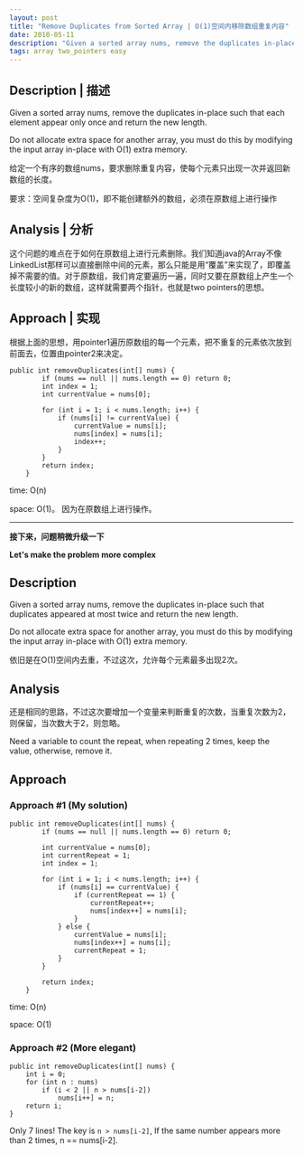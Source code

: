 ```yaml
---
layout: post
title: "Remove Duplicates from Sorted Array | O(1)空间内移除数组重复内容"
date: 2018-05-11
description: "Given a sorted array nums, remove the duplicates in-place such that each element appear only once and return the new length."
tags: array two_pointers easy
---   
```


## Description | 描述
Given a sorted array nums, remove the duplicates in-place such that each element appear only once and return the new length.

Do not allocate extra space for another array, you must do this by modifying the input array in-place with O(1) extra memory.

给定一个有序的数组nums，要求删除重复内容，使每个元素只出现一次并返回新数组的长度。

要求：空间复杂度为O(1)，即不能创建额外的数组，必须在原数组上进行操作

## Analysis | 分析
这个问题的难点在于如何在原数组上进行元素删除。我们知道java的Array不像LinkedList那样可以直接删除中间的元素，那么只能是用“覆盖”来实现了，即覆盖掉不需要的值。对于原数组，我们肯定要遍历一遍，同时又要在原数组上产生一个长度较小的新的数组，这样就需要两个指针，也就是two pointers的思想。

## Approach | 实现
根据上面的思想，用pointer1遍历原数组的每一个元素，把不重复的元素依次放到前面去，位置由pointer2来决定。

```
public int removeDuplicates(int[] nums) {
        if (nums == null || nums.length == 0) return 0;
        int index = 1;
        int currentValue = nums[0];
        
        for (int i = 1; i < nums.length; i++) {
            if (nums[i] != currentValue) {
                currentValue = nums[i];
                nums[index] = nums[i];
                index++;
            }
        }
        return index;
    }
```
time: O(n)

space: O(1)。 因为在原数组上进行操作。


---

**接下来，问题稍微升级一下**

**Let's make the problem more complex**

## Description
Given a sorted array nums, remove the duplicates in-place such that duplicates appeared at most twice and return the new length.

Do not allocate extra space for another array, you must do this by modifying the input array in-place with O(1) extra memory.

依旧是在O(1)空间内去重，不过这次，允许每个元素最多出现2次。

## Analysis
还是相同的思路，不过这次要增加一个变量来判断重复的次数，当重复次数为2，则保留，当次数大于2，则忽略。

Need a variable to count the repeat, when repeating 2 times, keep the value, otherwise, remove it.


## Approach
### Approach #1 (My solution)
```
public int removeDuplicates(int[] nums) {
        if (nums == null || nums.length == 0) return 0;
        
        int currentValue = nums[0];
        int currentRepeat = 1;
        int index = 1;
        
        for (int i = 1; i < nums.length; i++) {
            if (nums[i] == currentValue) {
                if (currentRepeat == 1) {
                    currentRepeat++;
                    nums[index++] = nums[i];
                }
            } else {
                currentValue = nums[i];
                nums[index++] = nums[i];
                currentRepeat = 1;
            }
        }
        
        return index;
    }

```
time: O(n)

space: O(1)

### Approach #2 (More elegant)

```
public int removeDuplicates(int[] nums) {
    int i = 0;
    for (int n : nums)
        if (i < 2 || n > nums[i-2])
            nums[i++] = n;
    return i;
}

```
Only 7 lines! The key is `n > nums[i-2]`, If the same number appears more than 2 times, n == nums[i-2].